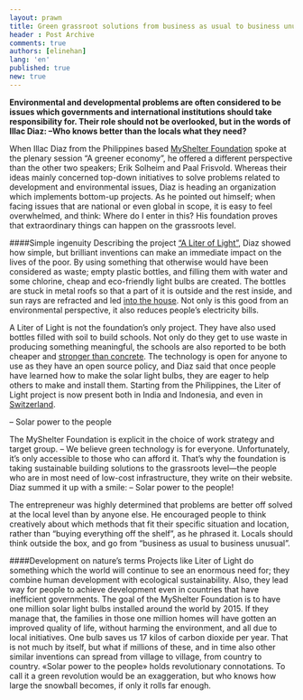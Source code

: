 ```yaml
---
layout: prawn
title: Green grassroot solutions from business as usual to business unusual
header : Post Archive
comments: true
authors: [elinehan]
lang: 'en'
published: true
new: true
---
```


**Environmental and developmental problems are often considered to be issues which governments and international institutions should take responsibility for. Their role should not be overlooked, but in the words of Illac Diaz: –Who knows better than the locals what they need?**

When Illac Diaz from the Philippines based [MyShelter Foundation](http://aliteroflight.org/about-us/) spoke at the plenary session “A greener economy”, he offered a different perspective than the other two speakers; Erik Solheim and Paal Frisvold. Whereas their ideas mainly concerned top-down initiatives to solve problems related to development and environmental issues, Diaz is heading an organization which implements bottom-up projects. As he pointed out himself; when facing issues that are national or even global in scope, it is easy to feel overwhelmed, and think: Where do I enter in this? His foundation proves that extraordinary things can happen on the grassroots level. 

####Simple ingenuity
Describing the project [“A Liter of Light”](http://aliteroflight.org/), Diaz showed how simple, but brilliant inventions can make an immediate impact on the lives of the poor. By using something that otherwise would have been considered as waste; empty plastic bottles, and filling them with water and some chlorine, cheap and eco-friendly light bulbs are created. The bottles are stuck in metal roofs so that a part of it is outside and the rest inside, and sun rays are refracted and led [into the house](http://gb-sb.blogspot.no/2011/12/how-solar-bottle-bulbs-works-and-liter.html). Not only is this good from an environmental perspective, it also reduces people’s electricity bills. 

A Liter of Light is not the foundation’s only project. They have also used bottles filled with soil to build schools. Not only do they get to use waste in producing something meaningful, the schools are also reported to be both cheaper and [stronger than concrete](http://inhabitat.com/asias-first-school-made-of-plastic-bottles-is-3x-stronger-than-concrete/). The technology is open for anyone to use as they have an open source policy, and Diaz said that once people have learned how to make the solar light bulbs, they are eager to help others to make and install them. Starting from the Philippines, the Liter of Light project is now present both in India and Indonesia, and even in [Switzerland](http://literoflightswitzerland.org/). 

– Solar power to the people

The MyShelter Foundation is explicit in the choice of work strategy and target group. – We believe green technology is for everyone. Unfortunately, it’s only accessible to those who can afford it. That’s why the foundation is taking sustainable building solutions to the grassroots level—the people who are in most need of low-cost infrastructure, they write on their website. Diaz summed it up with a smile: – Solar power to the people!

The entrepreneur was highly determined that problems are better off solved at the local level than by anyone else. He encouraged people to think creatively about which methods that fit their specific situation and location, rather than “buying everything off the shelf”, as he phrased it. Locals should think outside the box, and go from “business as usual to business unusual”. 

####Development on nature’s terms
Projects like Liter of Light do something which the world will continue to see an enormous need for; they combine human development with ecological sustainability. Also, they lead way for people to achieve development even in countries that have inefficient governments. The goal of the MyShelter Foundation is to have one million solar light bulbs installed around the world by 2015. If they manage that, the families in those one million homes will have gotten an improved quality of life, without harming the environment, and all due to local initiatives. One bulb saves us 17 kilos of carbon dioxide per year. That is not much by itself, but what if millions of these, and in time also other similar inventions can spread from village to village, from country to country. «Solar power to the people» holds revolutionary connotations. To call it a green revolution would be an exaggeration, but who knows how large the snowball becomes, if only it rolls far enough. 
